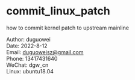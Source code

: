 # commit_linux_patch
how to commit kernel patch to upstream mainline

Author: duguowei  
Date: 2022-8-12  
Email: duguoweisz@gmail.com  
Phone: 13417431640  
WeChat: dgw_cn  
Linux: ubuntu18.04  
